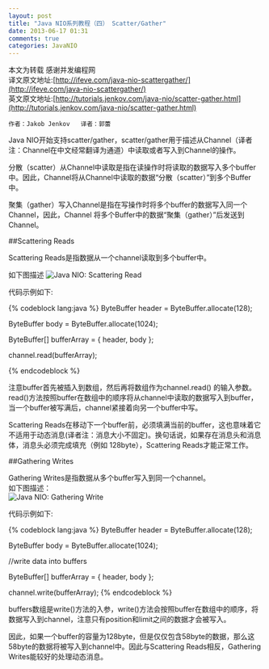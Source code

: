 ```yaml
---
layout: post
title: "Java NIO系列教程（四） Scatter/Gather"
date: 2013-06-17 01:31
comments: true
categories: JavaNIO
---
```


本文为转载 感谢并发编程网  
译文原文地址:[http://ifeve.com/java-nio-scattergather/](http://ifeve.com/java-nio-scattergather/)  
英文原文地址:[http://tutorials.jenkov.com/java-nio/scatter-gather.html](http://tutorials.jenkov.com/java-nio/scatter-gather.html)  

```
作者：Jakob Jenkov   译者：郭蕾  
```
Java NIO开始支持scatter/gather，scatter/gather用于描述从Channel（译者注：Channel在中文经常翻译为通道）中读取或者写入到Channel的操作。

分散（scatter）从Channel中读取是指在读操作时将读取的数据写入多个buffer中。因此，Channel将从Channel中读取的数据“分散（scatter）”到多个Buffer中。

聚集（gather）写入Channel是指在写操作时将多个buffer的数据写入同一个Channel，因此，Channel 将多个Buffer中的数据“聚集（gather）”后发送到Channel。

##Scattering Reads

Scattering Reads是指数据从一个channel读取到多个buffer中。

如下图描述  <!-- more -->
![Java NIO: Scattering Read](/images/java-nio-imgs/java-nio-scatter.png)

代码示例如下:

{% codeblock lang:java %}
ByteBuffer header = ByteBuffer.allocate(128);

ByteBuffer body   = ByteBuffer.allocate(1024);
 
ByteBuffer[] bufferArray = { header, body };

channel.read(bufferArray);

{% endcodeblock %}

注意buffer首先被插入到数组，然后再将数组作为channel.read() 的输入参数。read()方法按照buffer在数组中的顺序将从channel中读取的数据写入到buffer，当一个buffer被写满后，channel紧接着向另一个buffer中写。

Scattering Reads在移动下一个buffer前，必须填满当前的buffer，这也意味着它不适用于动态消息(译者注：消息大小不固定)。换句话说，如果存在消息头和消息体，消息头必须完成填充（例如 128byte），Scattering Reads才能正常工作。

##Gathering Writes

Gathering Writes是指数据从多个buffer写入到同一个channel。  
如下图描述：   
![Java NIO: Gathering Write](/images/java-nio-imgs/java-nio-gather.png)

代码示例如下:

{% codeblock lang:java %}
ByteBuffer header = ByteBuffer.allocate(128);

ByteBuffer body   = ByteBuffer.allocate(1024);

//write data into buffers

ByteBuffer[] bufferArray = { header, body };

channel.write(bufferArray);
{% endcodeblock %}

buffers数组是write()方法的入参，write()方法会按照buffer在数组中的顺序，将数据写入到channel，注意只有position和limit之间的数据才会被写入。

因此，如果一个buffer的容量为128byte，但是仅仅包含58byte的数据，那么这58byte的数据将被写入到channel中。因此与Scattering Reads相反，Gathering Writes能较好的处理动态消息。